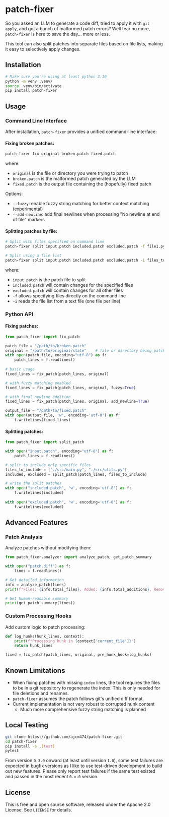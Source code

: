 # patch-fixer
So you asked an LLM to generate a code diff, tried to apply it with `git apply`, and got a bunch of malformed patch errors? Well fear no more, `patch-fixer` is here to save the day... more or less.

This tool can also split patches into separate files based on file lists, making it easy to selectively apply changes.

## Installation
```bash
# Make sure you're using at least python 3.10
python -m venv .venv/
source .venv/bin/activate
pip install patch-fixer
```

## Usage

### Command Line Interface

After installation, `patch-fixer` provides a unified command-line interface:

#### Fixing broken patches:
```bash
patch-fixer fix original broken.patch fixed.patch
```
where:
- `original` is the file or directory you were trying to patch
- `broken.patch` is the malformed patch generated by the LLM
- `fixed.patch` is the output file containing the (hopefully) fixed patch

Options:
- `--fuzzy`: enable fuzzy string matching for better context matching (experimental)
- `--add-newline`: add final newlines when processing "No newline at end of file" markers


#### Splitting patches by file:
```bash
# Split with files specified on command line
patch-fixer split input.patch included.patch excluded.patch -f file1.py file2.py

# Split using a file list
patch-fixer split input.patch included.patch excluded.patch -i files_to_include.txt
```
where:
- `input.patch` is the patch file to split
- `included.patch` will contain changes for the specified files
- `excluded.patch` will contain changes for all other files
- `-f` allows specifying files directly on the command line
- `-i` reads the file list from a text file (one file per line)

### Python API

#### Fixing patches:
```python
from patch_fixer import fix_patch

patch_file = "/path/to/broken.patch"
original = "/path/to/original/state"    # file or directory being patched
with open(patch_file, encoding="utf-8") as f:
    patch_lines = f.readlines()
    
# basic usage
fixed_lines = fix_patch(patch_lines, original)

# with fuzzy matching enabled
fixed_lines = fix_patch(patch_lines, original, fuzzy=True)

# with final newline addition
fixed_lines = fix_patch(patch_lines, original, add_newline=True)

output_file = "/path/to/fixed.patch"
with open(output_file, 'w', encoding='utf-8') as f:
    f.writelines(fixed_lines)
```

#### Splitting patches:
```python
from patch_fixer import split_patch

with open("input.patch", encoding="utf-8") as f:
    patch_lines = f.readlines()

# split to include only specific files
files_to_include = ["./src/main.py", "./src/utils.py"]
included, excluded = split_patch(patch_lines, files_to_include)

# write the split patches
with open("included.patch", 'w', encoding='utf-8') as f:
    f.writelines(included)
    
with open("excluded.patch", 'w', encoding='utf-8') as f:
    f.writelines(excluded)
```

## Advanced Features

### Patch Analysis

Analyze patches without modifying them:

```python
from patch_fixer.analyzer import analyze_patch, get_patch_summary

with open("patch.diff") as f:
    lines = f.readlines()

# Get detailed information
info = analyze_patch(lines)
print(f"Files: {info.total_files}, Added: {info.total_additions}, Removed: {info.total_deletions}")

# Get human-readable summary
print(get_patch_summary(lines))
```

### Custom Processing Hooks

Add custom logic to patch processing:

```python
def log_hunks(hunk_lines, context):
    print(f"Processing hunk in {context['current_file']}")
    return hunk_lines

fixed = fix_patch(patch_lines, original, pre_hunk_hook=log_hunks)
```

## Known Limitations

- When fixing patches with missing `index` lines, the tool requires the files to be in a git repository to regenerate the index. This is only needed for file deletions and renames.
- `patch-fixer` assumes the patch follows git's unified diff format.
- Current implementation is not very robust to corrupted hunk content
  - Much more comprehensive fuzzy string matching is planned

## Local Testing
```bash
git clone https://github.com/ajcm474/patch-fixer.git
cd patch-fixer
pip install -e .[test]
pytest
```
From version `0.3.0` onward (at least until version `1.0`), some test failures are expected
in bugfix versions as I like to use test-driven development to build out new features. 
Please only report test failures if the same test existed and passed in the most recent `0.x.0` version.

## License

This is free and open source software, released under the Apache 2.0 License. See `LICENSE` for details.

